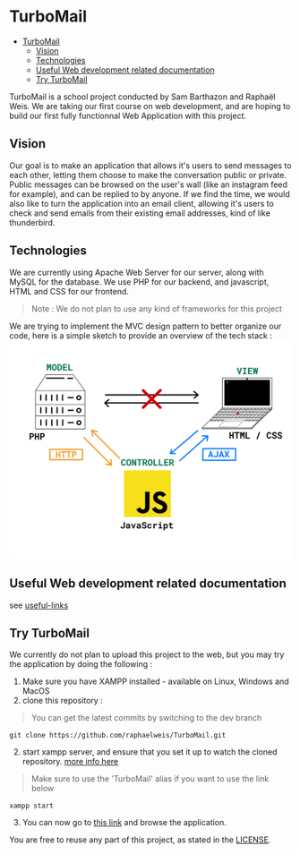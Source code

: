 # TurboMail

<!--toc:start-->

- [TurboMail](#turbomail)
  - [Vision](#vision)
  - [Technologies](#technologies)
  - [Useful Web development related documentation](#useful-web-development-related-documentation)
  - [Try TurboMail](#try-turbomail)
  <!--toc:end-->

TurboMail is a school project conducted by Sam Barthazon and Raphaël Weis.
We are taking our first course on web development, and are hoping to build
our first fully functionnal Web Application with this project.

## Vision

Our goal is to make an application that allows it's users to send messages to each other,
letting them choose to make the conversation public or private. Public messages can be browsed
on the user's wall (like an instagram feed for example), and can be replied to by anyone.
If we find the time, we would also like to turn the application into an email client, allowing it's
users to check and send emails from their existing email addresses, kind of like thunderbird.

## Technologies

We are currently using Apache Web Server for our server, along with MySQL for the database.
We use PHP for our backend, and javascript, HTML and CSS for our frontend.

> Note : We do not plan to use any kind of frameworks for this project

We are trying to implement the MVC design pattern to better organize our code, here is
a simple sketch to provide an overview of the tech stack :
![alt text](doc/resources/appsketch.png)

## Useful Web development related documentation

see [useful-links](/doc/useful-links.md)

## Try TurboMail

We currently do not plan to upload this project to the web, but you may
try the application by doing the following :

1. Make sure you have XAMPP installed - available on Linux, Windows and MacOS
2. clone this repository :

> You can get the latest commits by switching to the dev branch

```
git clone https://github.com/raphaelweis/TurboMail.git
```

2. start xampp server, and ensure that you set it up to watch the cloned repository.
   [more info here](https://wiki.archlinux.org/title/XAMPP)

> Make sure to use the 'TurboMail' alias if you want to use the link below

```
xampp start
```

3. You can now go to [this link](http://localhost/TurboMail/src/html) and browse the application.

You are free to reuse any part of this project, as stated in the [LICENSE](LICENSE).

